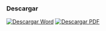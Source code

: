
### Descargar

<a href="#"><img src="../imagenes/icono-word.png" alt="Descargar Word"></a> <a href="reglamento-instituto-municipal-documentacion.pdf"><img src="../imagenes/icono-pdf.png" alt="Descargar PDF"></a>
